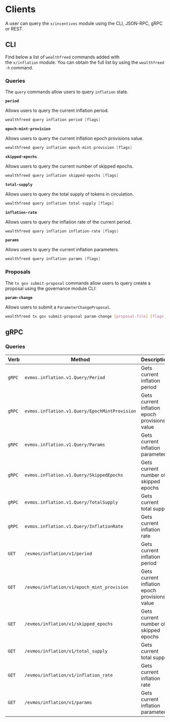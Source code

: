 <!--
order: 8
-->

# Clients

A user can query the `x/incentives` module using the CLI, JSON-RPC, gRPC or
REST.

## CLI

Find below a list of `wealthfreed` commands added with the `x/inflation` module. You
can obtain the full list by using the `wealthfreed -h` command.

### Queries

The `query` commands allow users to query `inflation` state.

**`period`**

Allows users to query the current inflation period.

```go
wealthfreed query inflation period [flags]
```

**`epoch-mint-provision`**

Allows users to query the current inflation epoch provisions value.

```go
wealthfreed query inflation epoch-mint-provision [flags]
```

**`skipped-epochs`**

Allows users to query the current number of skipped epochs.

```go
wealthfreed query inflation skipped-epochs [flags]
```

**`total-supply`**

Allows users to query the total supply of tokens in circulation.

```go
wealthfreed query inflation total-supply [flags]
```

**`inflation-rate`**

Allows users to query the inflation rate of the current period.

```go
wealthfreed query inflation inflation-rate [flags]
```

**`params`**

Allows users to query the current inflation parameters.

```go
wealthfreed query inflation params [flags]
```

### Proposals

The `tx gov submit-proposal` commands allow users to query create a proposal
using the governance module CLI:

**`param-change`**

Allows users to submit a `ParameterChangeProposal`.

```bash
wealthfreed tx gov submit-proposal param-change [proposal-file] [flags]
```

## gRPC

### Queries

| Verb   | Method                                        | Description                                   |
| ------ | --------------------------------------------- | --------------------------------------------- |
| `gRPC` | `evmos.inflation.v1.Query/Period`             | Gets current inflation period                 |
| `gRPC` | `evmos.inflation.v1.Query/EpochMintProvision` | Gets current inflation epoch provisions value |
| `gRPC` | `evmos.inflation.v1.Query/Params`             | Gets current inflation parameters             |
| `gRPC` | `evmos.inflation.v1.Query/SkippedEpochs`      | Gets current number of skipped epochs         |
| `gRPC` | `evmos.inflation.v1.Query/TotalSupply`        | Gets current total supply                     |
| `gRPC` | `evmos.inflation.v1.Query/InflationRate`      | Gets current inflation rate                   |
| `GET`  | `/evmos/inflation/v1/period`                  | Gets current inflation period                 |
| `GET`  | `/evmos/inflation/v1/epoch_mint_provision`    | Gets current inflation epoch provisions value |
| `GET`  | `/evmos/inflation/v1/skipped_epochs`          | Gets current number of skipped epochs         |
| `GET`  | `/evmos/inflation/v1/total_supply`          | Gets current total supply                     |
| `GET`  | `/evmos/inflation/v1/inflation_rate`          | Gets current inflation rate                   |
| `GET`  | `/evmos/inflation/v1/params`                  | Gets current inflation parameters             |
